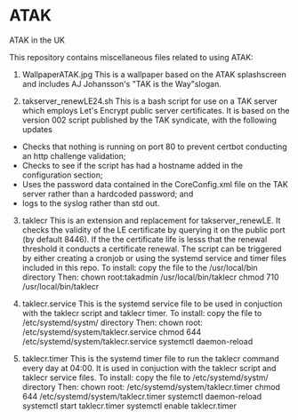 # ATAK
ATAK in the UK

This repository contains miscellaneous files related to using ATAK:

1. WallpaperATAK.jpg
This is a wallpaper based on the ATAK splashscreen and includes AJ Johansson's "TAK is the Way"slogan.

2. takserver_renewLE24.sh
This is a bash script for use on a TAK server which employs Let's Encrypt public server certificates. It is based on the version 002 script published by the TAK syndicate, with the following updates
- Checks that nothing is running on port 80 to prevent certbot conducting an http challenge validation;
- Checks to see if the script has had a hostname added in the configuration section;
- Uses the password data contained in the CoreConfig.xml file on the TAK server rather than a hardcoded password; and
- logs to the syslog rather than std out.

3. taklecr
This is an extension and replacement for takserver_renewLE.  It checks the validity of the LE certificate by querying it on the public port (by default 8446). If the the certificate life is lesss that the renewal threshold it conducts a certificate renewal.  The script can be triggered by either creating a cronjob or using the systemd service and timer files included in this repo.
To install: copy the file to the /usr/local/bin directory Then:
chown root:takadmin /usr/local/bin/taklecr
chmod 710 /usr/local/bin/taklecr

4. taklecr.service
This is the systemd service file to be used in conjuction with the taklecr script and taklecr timer. 
To install: copy the file to /etc/systemd/systm/ directory Then:
chown root: /etc/systemd/system/taklecr.service
chmod 644 /etc/systemd/system/taklecr.service
systemctl daemon-reload

5. taklecr.timer
This is the systemd timer file to run the taklecr command every day at 04:00. It is used in conjuction with the taklecr script and taklecr service files.
To install: copy the file to /etc/systemd/systm/ directory Then:
chown root: /etc/systemd/system/taklecr.timer
chmod 644 /etc/systemd/system/taklecr.timer
systemctl daemon-reload
systemctl start taklecr.timer
systemctl enable taklecr.timer



